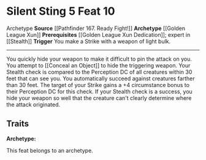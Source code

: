 ﻿---
actions: '[reaction]'
cost: null
element: null
feat: Silent Sting
frequency: null
heighten_level: null
id: '2738'
level: '10'
name: Silent Sting
prerequisite: '[[DATABASE/feat/Golden League Xun Dedication|Golden League Xun Dedication]]
  ; Expert in [[DATABASE/skill/Stealth|Stealth]]'
rarity: Common
requirement: null
school: null
source: '[[DATABASE/source/Pathfinder 167. Ready Fight!|Pathfinder #167: Ready? Fight!]]'
subcategory: null
trait:
- '[[DATABASE/trait/Archetype|Archetype]]'
trigger: You make a Strike with a weapon of light bulk.
type: Feat

---
# Silent Sting <span class="action-icon">5</span> <span class="item-type">Feat 10</span>

<span class="item-trait">Archetype</span>
**Source** [[Pathfinder 167. Ready Fight!]]
**Archetype** [[Golden League Xun]]
**Prerequisites** [[Golden League Xun Dedication]]; expert in [[Stealth]]
**Trigger** You make a Strike with a weapon of light bulk.

---
You quickly hide your weapon to make it difficult to pin the attack on you. You attempt to [[Conceal an Object]] to hide the triggering weapon. Your Stealth check is compared to the Perception DC of all creatures within 30 feet that can see you. You automatically succeed against creatures farther than 30 feet. The target of your Strike gains a +4 circumstance bonus to their Perception DC for this check. If your Stealth check is a success, you hide your weapon so well that the creature can't clearly determine where the attack originated.

## Traits

**Archetype:**

This feat belongs to an archetype.
